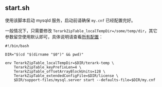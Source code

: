 ## start.sh

使用该脚本启动 mysqld 服务，启动前请确保 `my.cnf` 已经配置完好。

一般情况下，只需要修改 `TerarkZipTable_localTempDir=/some/temp/dir`，其它参数留空使用默认即可，具体说明请查看[所有配置](config_data_loading.md)：

```
#!/bin/bash

DIR="$(cd "$(dirname "$0")" && pwd)"

env TerarkZipTable_localTempDir=$DIR/terark-temp \
    TerarkZipTable_keyPrefixLen=4 \
    TerarkZipTable_offsetArrayBlockUnits=128 \
    TerarkZipTable_extendedConfigFile=$DIR/license \
    $DIR/support-files/mysql.server start --defaults-file=$DIR/my.cnf
```
